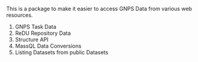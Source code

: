 This is a package to make it easier to access GNPS Data from various web resources. 

1. GNPS Task Data
1. ReDU Repository Data
1. Structure API
1. MassQL Data Conversions
1. Listing Datasets from public Datasets